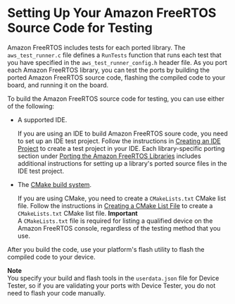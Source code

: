 # Setting Up Your Amazon FreeRTOS Source Code for Testing<a name="testing-set-up"></a>

Amazon FreeRTOS includes tests for each ported library\. The `aws_test_runner.c` file defines a `RunTests` function that runs each test that you have specified in the `aws_test_runner_config.h` header file\. As you port each Amazon FreeRTOS library, you can test the ports by building the ported Amazon FreeRTOS source code, flashing the compiled code to your board, and running it on the board\.

To build the Amazon FreeRTOS source code for testing, you can use either of the following:
+ A supported IDE\.

  If you are using an IDE to build Amazon FreeRTOS soure code, you need to set up an IDE test project\. Follow the instructions in [Creating an IDE Project](porting-create-project.md) to create a test project in your IDE\. Each library\-specific porting section under [Porting the Amazon FreeRTOS Libraries](afr-porting.md) includes additional instructions for setting up a library's ported source files in the IDE test project\.
+ The [CMake build system](https://cmake.org/)\.

  If you are using CMake, you need to create a `CMakeLists.txt` CMake list file\. Follow the instructions in [Creating a CMake List File](porting-cmake-setup.md) to create a `CMakeLists.txt` CMake list file\.
**Important**  
A `CMakeLists.txt` file is required for listing a qualified device on the Amazon FreeRTOS console, regardless of the testing method that you use\.

After you build the code, use your platform's flash utility to flash the compiled code to your device\.

**Note**  
You specify your build and flash tools in the `userdata.json` file for Device Tester, so if you are validating your ports with Device Tester, you do not need to flash your code manually\.